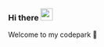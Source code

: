 ### Hi there <a href="https://mfahmialkautsar.github.io"><img src="https://media.giphy.com/media/hvRJCLFzcasrR4ia7z/giphy.gif" width="25px"></a>
Welcome to my codepark 🌳
<br/>